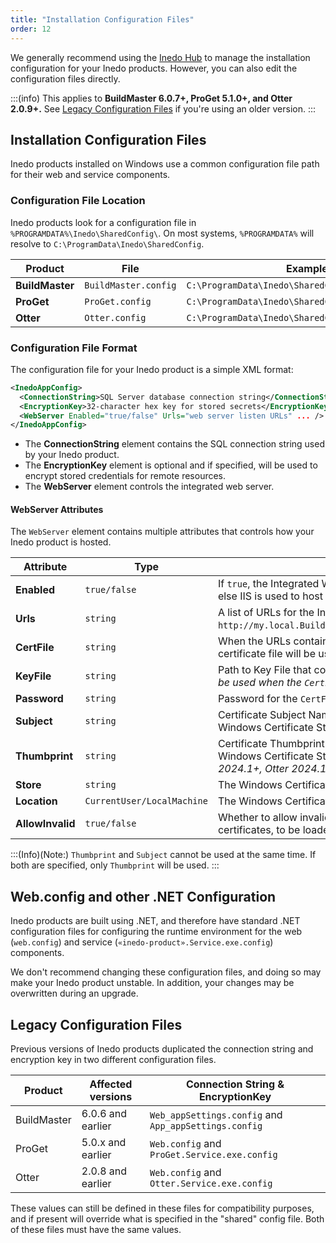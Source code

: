 ```yaml
---
title: "Installation Configuration Files"
order: 12
---
```


We generally recommend using the [Inedo Hub](/docs/installation/windows/desktophub-overview) to manage the installation configuration for your Inedo products. However, you can also edit the configuration files directly.

:::(info)
This applies to **BuildMaster 6.0.7+, ProGet 5.1.0+, and Otter 2.0.9+.** See [Legacy Configuration Files](#legacy-configuration-files) if you're using an older version.
:::

## Installation Configuration Files
Inedo products installed on Windows use a common configuration file path for their web and service components. 

### Configuration File Location 
Inedo products look for a configuration file in `%PROGRAMDATA%\Inedo\SharedConfig\`. On most systems, `%PROGRAMDATA%` will resolve to  `C:\ProgramData\Inedo\SharedConfig`.

| Product | File | Example path |
| --- | --- | --- |
| **BuildMaster**  | `BuildMaster.config` | `C:\ProgramData\Inedo\SharedConfig\BuildMaster.config` |
| **ProGet** | `ProGet.config` | `C:\ProgramData\Inedo\SharedConfig\ProGet.config` |
| **Otter** | `Otter.config` | `C:\ProgramData\Inedo\SharedConfig\Otter.config` |

### Configuration File Format 
The configuration file for your Inedo product is a simple XML format:

```XML
<InedoAppConfig>
  <ConnectionString>SQL Server database connection string</ConnectionString>
  <EncryptionKey>32-character hex key for stored secrets</EncryptionKey>
  <WebServer Enabled="true/false" Urls="web server listen URLs" ... />
</InedoAppConfig>
```

* The **ConnectionString** element contains the SQL connection string used by your Inedo product.
* The **EncryptionKey** element is optional and if specified, will be used to encrypt stored credentials for remote resources.
* The **WebServer** element controls the integrated web server.

#### WebServer Attributes
The `WebServer` element contains multiple attributes that controls how your Inedo product is hosted. 

| Attribute | Type | Description |
| --------- | ---- | ----------- |
| **Enabled** | `true/false` | If `true`, the Integrated Web Server is used to host ProGet, else IIS is used to host ProGet. |
| **Urls** | `string` | A list of URLs for the Integrated Web Server to listen on (ex: `http://my.local.BuildMaster:80/;http://localhost:1000/`) |
| **CertFile** | `string` | When the URLs contain a URL that starts with `https://`, this certificate file will be used for SSL communication |
| **KeyFile** | `string` | Path to Key File that contains private keys.  *This should only be used when the `CertFile` does not contain private keys.* | 
| **Password** | `string` | Password for the `CertFile` and `KeyFile` |
| **Subject** | `string` | Certificate Subject Name of a certificate stored in the Windows Certificate Store |
| **Thumbprint** | `string` | Certificate Thumbprint of a certificate stored in the Windows Certificate Store. *(ProGet 2024.19+, BuildMaster 2024.1+, Otter 2024.1+ only)* |
| **Store** | `string` | The Windows Certificate Store that contains the certificate |
| **Location** | `CurrentUser/LocalMachine` | The Windows Certificate Store location |
| **AllowInvalid** | `true/false` | Whether to allow invalid certificates, like self-signed certificates, to be loaded |

:::(Info)(Note:)
`Thumbprint` and `Subject` cannot be used at the same time.  If both are specified, only `Thumbprint` will be used.
:::

## Web.config and other .NET Configuration
Inedo products are built using .NET, and therefore have standard .NET configuration files for configuring the runtime environment for the web (`web.config`) and service (`«inedo-product».Service.exe.config`) components. 

We don't recommend changing these configuration files, and doing so may make your Inedo product unstable. In addition, your changes may be overwritten during an upgrade.

## Legacy Configuration Files
Previous versions of Inedo products duplicated the connection string and encryption key in two different configuration files. 

| Product | Affected versions | Connection String & EncryptionKey |
| --- | --- | --- |
| BuildMaster | 6.0.6 and earlier | `Web_appSettings.config` and `App_appSettings.config` |
| ProGet | 5.0.x and earlier | `Web.config` and `ProGet.Service.exe.config`|
| Otter | 2.0.8 and earlier |  `Web.config` and `Otter.Service.exe.config` |

These values can still be defined in these files for compatibility purposes, and if present will override what is specified in the "shared" config file. Both of these files must have the same values.
